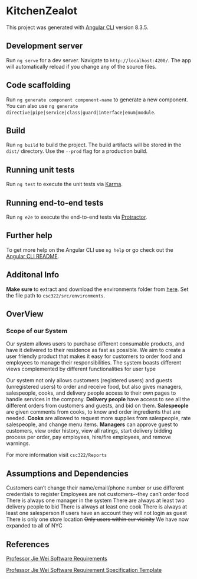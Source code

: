 # KitchenZealot

This project was generated with [Angular CLI](https://github.com/angular/angular-cli) version 8.3.5.

## Development server

Run `ng serve` for a dev server. Navigate to `http://localhost:4200/`. The app will automatically reload if you change any of the source files.

## Code scaffolding

Run `ng generate component component-name` to generate a new component. You can also use `ng generate directive|pipe|service|class|guard|interface|enum|module`.

## Build

Run `ng build` to build the project. The build artifacts will be stored in the `dist/` directory. Use the `--prod` flag for a production build.

## Running unit tests

Run `ng test` to execute the unit tests via [Karma](https://karma-runner.github.io).

## Running end-to-end tests

Run `ng e2e` to execute the end-to-end tests via [Protractor](http://www.protractortest.org/).

## Further help

To get more help on the Angular CLI use `ng help` or go check out the [Angular CLI README](https://github.com/angular/angular-cli/blob/master/README.md).

## Additonal Info

**Make sure** to extract and download the environments folder from [here](https://drive.google.com/file/d/1tGNdjRjlrCBNHutG-iosvuh5GpbbpKD5/view?usp=sharing). Set the file path to `csc322/src/environments`.

## OverView

### Scope of our System
Our system allows users to purchase different consumable products, and have it delivered to their residence as fast as possible. We aim to create a user friendly product that makes it easy for customers to order food and employees to manage their responsibilities. The system boasts different views complemented by different functionalities for user type

Our system not only allows customers (registered users) and guests (unregistered users) to order and receive food, but also gives managers, salespeople, cooks, and delivery people access to their own pages to handle services in the company. 
**Delivery people** have access to see all the different orders from customers and guests, and bid on them. **Salespeople** are given comments from cooks, to know and order ingredients that are needed. 
**Cooks** are allowed to request more supplies from salespeople, rate salespeople, and change menu items. **Managers** can approve guest to customers, view order history, view all ratings, start delivery bidding process per order, pay employees, hire/fire employees, and remove warnings.

For more information visit `csc322/Reports`

##  Assumptions and Dependencies

Customers can’t change their name/email/phone number or use different credentials to register
Employees are not customers--they can’t order food
There is always one manager in the system
There are always at least two delivery people to bid
There is always at least one cook
There is always at least one salesperson
If users have an account they will not login as guest
There is only one store location
~~Only users within our vicinity~~ We have now expanded to all of NYC

## References

[Professor Jie Wei Software Requirements](http://www-cs.ccny.cuny.edu/~csjie/322/f19/proj_req_f19.docx)

[Professor Jie Wei Software Requirement Specification Template](http://www-cs.ccny.cuny.edu/~csjie/322/spec_sample.pdf)